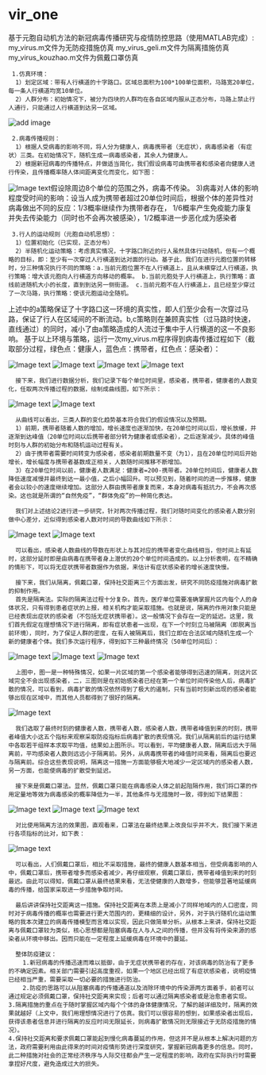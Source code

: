 # vir_one
 基于元胞自动机方法的新冠病毒传播研究与疫情防控思路（使用MATLAB完成）:
      my_virus.m文件为无防疫措施仿真
      my_virus_geli.m文件为隔离措施仿真
      my_virus_kouzhao.m文件为佩戴口罩仿真
      
     1.仿真环境：
      1）划定区域：带有人行横道的十字路口。区域总面积为100*100单位面积，马路宽20单位，每一条人行横道均宽10单位。
      2）人群分布：初始情况下，被分为四块的人群均在各自区域内服从正态分布，马路上禁止行人通行，只能通过人行横道到达另一区域。
![add image](https://github.com/JunkWarrior001/vir_one/blob/master/init_people.png)
     
     2.病毒传播规则：
      1）根据人受病毒的影响不同，将人分为健康人，病毒携带者（无症状），病毒感染者（有症状）三类。在初始情况下，随机生成一病毒感染者，其余人为健康人。
      2）根据新冠病毒的传播特点，并做适当简化，我们假设病毒可由携带者和感染者向健康人进行传染，且传播概率随人体间距离变化而变化，如下图：            
![Image text](https://github.com/JunkWarrior001/vir_one/blob/master/virus_spread.png)假设除周边8个单位的范围之外，病毒不传染。
      3)病毒对人体的影响程度受时间的影响：设当人成为携带者超过20单位时间后，根据个体的差异性对病毒做出不同的反应：1/3概率继续作为携带者存在，
      1/6概率产生免疫能力康复并失去传染能力（同时也不会再次被感染），1/2概率进一步恶化成为感染者
     
     3.行人的运动规则（元胞自动机思想）：
      1）位置初始化（已实现，正态分布）
      2）半随机化运动策略：考虑真实情况，十字路口附近的行人虽然具体行动随机，但有一个概略的目标，即：至少有一次穿过人行横道到达对面的行动。基于此，我们在进行元胞位置的转移时，分三种情况执行不同的策略：a.当前元胞位置不在人行横道上，且从未横穿过人行横道，执行策略：增大该元胞向人行横道方向移动的概率。 b.当前元胞处于人行横道上，执行策略：直线前进随机大小的长度，直到到达另一侧街道。 c.当前元胞不在人行横道上，且已经至少穿过了一次马路，执行策略：使该元胞运动全随机。
   上述中的a策略保证了十字路口这一环境的真实性，即人们至少会有一次穿过马路，保证了行人在区域间的不断流动。b,c策略则在兼顾真实性（过马路时快速，直线通过）的同时，减小了由a策略造成的人流过于集中于人行横道的这一不良影响。
   基于以上环境与策略，运行一次my_virus.m程序得到病毒传播过程如下（截取部分过程，绿色点：健康人，蓝色点：携带者，红色点：感染者）：

![Image text](https://github.com/JunkWarrior001/vir_one/blob/master/virus_spread1.png)
![Image text](https://github.com/JunkWarrior001/vir_one/blob/master/virus_spread2.png)
![Image text](https://github.com/JunkWarrior001/vir_one/blob/master/virus_spread3.png)
![Image text](https://github.com/JunkWarrior001/vir_one/blob/master/virus_spread4.png)

      接下来，我们进行数据分析，我们记录下每个单位时间里，感染者，携带者，健康者的人数变化，任取两次传播过程的数据，绘制成曲线图，如下所示：
![Image text](https://github.com/JunkWarrior001/vir_one/blob/master/virus_data1.png)
![Image text](https://github.com/JunkWarrior001/vir_one/blob/master/virus_data2.png)

      从曲线可以看出，三类人群的变化趋势基本符合我们的假设情况以及预期。
      1）前期，携带者随着人数的增加，增长速度也逐渐加快，在20单位时间以后，增长放缓，并逐渐到达峰值（20单位时间以后携带者部分转为健康者或感染者），之后逐渐减少。具体的峰值时刻与人群的初始分布和随机运动过程有关。
      2）由于携带者需要时间转变为感染者，感染者前期数量不变（为1），且在20单位时间后开始增长，增长幅度与携带者基数成正相关，人数随时间推移不断增加。
      3）在20单位时间以前，健康者人数满足：健康者=200-携带者。20单位时间后，健康者人数降低速度减慢并最终到达一最小值，之后小幅回升。可以预见到，随着时间的进一步推移，健康者会以较小的速度继续增加。这部分人群由携带者康复而来，本身对病毒有抵抗力，不会再次感染。这也就是所谓的“自然免疫”，“群体免疫”的一种简化表达。
      
      我们对上述结论2进行进一步研究，针对两次传播过程，我们对随时间变化的感染者人数分别做中心差分，近似得到感染者人数对时间的导数曲线如下所示：
![Image text](https://github.com/JunkWarrior001/vir_one/blob/master/virus_chafen1.png)
![Image text](https://github.com/JunkWarrior001/vir_one/blob/master/virus_chafen2.png)

      可以看出，感染者人数曲线的导数在形状上与其对应的携带者变化曲线相当，但时间上有延时，这部分延时即是由病毒在携带者身上潜伏的20个单位时间造成的。以上分析表明，在不精确的情形下，可以将无症状携带者数据作为依据，来估计有症状感染者的增长速度快慢。
     
      接下来，我们从隔离，佩戴口罩，保持社交距离三个方面出发，研究不同防疫措施对病毒扩散的抑制作用。
      首先是隔离法。实际的隔离法过程十分复杂。首先，医疗单位需要准确掌握片区内每个人的身体状况，只有得到患者症状的上报，相关机构才能采取措施。也就是说，隔离的作用对象只能是已经表现出症状的感染者（不包括无症状携带者）。这一般情况下会存在一定的延迟。这里，我们首先假定在理想情况下进行隔离，即有症状患者一出现，在下一个时刻立马被隔离（即脱离当前环境），同时，为了保证人群的密度，在有人被隔离后，我们立即在合法区域内随机生成一个新的健康者个体。我们多次运行程序，得到如下三种最终情况（50单位时间后）：
 ![Image text](https://github.com/JunkWarrior001/vir_one/blob/master/virus_data_geli.png)
 ![Image text](https://github.com/JunkWarrior001/vir_one/blob/master/virus_data_geli2.png)
 ![Image text](https://github.com/JunkWarrior001/vir_one/blob/master/virus_data_geli3.png)
 
      上图中，图一是一种特殊情况，如果一片区域的第一个感染者能够得到迅速的隔离，则这片区域完全不会出现感染者，二，三图则是在初始感染者已经在第一个单位时间传染他人后，病毒扩散的情况，可以看到，病毒扩散的情况依然得到了极大的遏制，只有当前时刻新出现的感染者能够出现在区域中，而其他人员都得到了很好的隔离。
 ![Image text](https://github.com/JunkWarrior001/vir_one/blob/master/virus_geli_anly.png)
 
      我们选取了最终时刻的健康者人数，携带者人数，感染者人数，携带者峰值到来的时刻，携带者峰值大小这五个指标来观察采取防疫指标后病毒扩散的表现情况。我们从隔离前后的运行结果中各取若干组样本求取平均值，结果如上图所示。可以看到，平均健康者人数，隔离后远大于隔离前，平均感染者人数则远远小于隔离前。另外，从病毒携带者的峰值时间来看，隔离后也要迟与隔离前。综合这些表现说明，隔离这一措施一方面能够极大地减少一定区域内的感染者人数，另一方面，也能使病毒的扩散受到延迟。
      
      接下来是佩戴口罩法。显然，佩戴口罩只能在病毒感染人体之前起阻隔作用，我们将口罩的作用定量地等效为病毒感染的概率降低为一半，其他条件与无措施时一致，得到如下结果图：
![Image text](https://github.com/JunkWarrior001/vir_one/blob/master/virus_data_kouzhao.png)
![Image text](https://github.com/JunkWarrior001/vir_one/blob/master/virus_data_kouzhao2.png)
![Image text](https://github.com/JunkWarrior001/vir_one/blob/master/virus_data_kouzhao3.png)

      对比使用隔离方法的效果图，直观看来，口罩法在最终结果上改良似乎并不大，我们接下来进行各项指标的比对，如下表：
![Image text](https://github.com/JunkWarrior001/vir_one/blob/master/virus_kouzhao_anly.png)
      
      可以看出，人们佩戴口罩后，相比不采取措施，最终的健康人数基本相当，但受病毒影响的人中，佩戴口罩后，携带者增多而感染者减少，再仔细观察，佩戴口罩后，携带者峰值到来的时刻最迟。由此可以得知，佩戴口罩从最终结果来看，无法使健康的人数增多，但能够显著地延缓病毒的传播，给国家采取进一步措施争取时间。
      
      最后讲讲保持社交距离这一措施。保持社交距离在本质上是减小了同样地域内的人口密度，同时对于病毒传播的概率也需要进行更大范围内的，更精细的设计，另外，对于执行随机化运动策略的我本次建立的病毒传播模型而言难以实现，因此只做简单分析。从根本上来讲，保持社交距离与佩戴口罩较为类似，核心思想都是阻塞病毒在人与人之间的传播，但并没有将传染来源的感染者从环境中移出。因而只能在一定程度上延缓病毒在环境中的蔓延。
      
      整体防疫建议：
        1.新冠病毒的传播迅速而难以抵御，由于无症状携带者的存在，对该病毒的防治有了更多的不确定因素。相关部门需要引起高度重视，如果一个地区已经出现了有症状感染者，说明疫情已经相当严重，需要采取一切必要的措施进行防治。
      	2.防疫的思路可以从阻塞病毒的传播通道以及消除环境中的传染源两方面着手，前者可以通过规定必须佩戴口罩，保持社交距离来实现；后者可以通过隔离感染者或是治愈患者实现。
	3.隔离措施的重点在于随时掌握区域内每个个体的身体健康情况，了解的越详细及时，隔离的效果就越好（上文中，我们用理想情况进行了仿真。我们可以很容易的想到，如果感染者出现后，获得该患者信息并进行隔离的反应时间无限延长，则病毒扩散情况则无限接近于无防疫措施的情况）。
	4.保持社交距离和要求佩戴口罩能起到慢化病毒蔓延的作用，但这并不是从根本上解决问题的方法，政府需要利用由此得来的时间对疫情形势进行深度研究，掌握新冠病毒更多的信息。同时，此二种措施对社会的正常经济秩序与人际交往都会产生一定程度的影响，政府在实际执行时需要拿捏好尺度，避免造成过大的损失。
 
      
	
